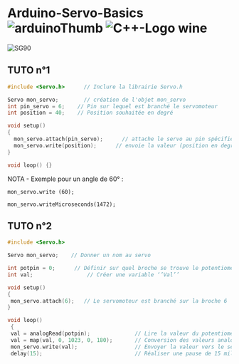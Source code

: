 # Arduino-Servo-Basics ![arduinoThumb](https://github.com/ICAREMAKER/Arduino-Servo-Basics/assets/107696317/2501d810-95e6-4dd2-be05-45868c0caa29) ![C++-Logo wine](https://github.com/ICAREMAKER/Arduino-Servo-Basics/assets/107696317/32c74bde-4af5-413f-81b5-8a6b8ad12a2c)

![SG90](https://github.com/ICAREMAKER/Arduino-Servo-Basics/assets/107696317/40a6efd8-04af-4d4d-af86-b2323c569537)


## TUTO n°1
```C
#include <Servo.h> 		// Inclure la librairie Servo.h

Servo mon_servo;    	// création de l'objet mon_servo 
int pin_servo = 6;    // Pin sur lequel est branché le servomoteur
int position = 40;    // Position souhaitée en degré

void setup() 
{
  mon_servo.attach(pin_servo);  	// attache le servo au pin spécifié sur l'objet mon_servo
  mon_servo.write(position);      // envoie la valeur (position en degré)au servomoteur mon_servo
}

void loop() {}
```

NOTA - Exemple pour un angle de 60° :

``` mon_servo.write (60); ```

``` mon_servo.writeMicroseconds(1472); ```


## TUTO n°2
```C
#include <Servo.h>

Servo mon_servo;  	// Donner un nom au servo

int potpin = 0;  	 // Définir sur quel broche se trouve le potentiomètre
int val;    			 // Créer une variable ‘’Val’’

void setup() 
{
 mon_servo.attach(6);  	// Le servomoteur est branché sur la broche 6
}

void loop()
 {
 val = analogRead(potpin);            	// Lire la valeur du potentiomètre (valeur  entre 0 et 1023)
 val = map(val, 0, 1023, 0, 180);     	// Conversion des valeurs analogiques en degré
 mon_servo.write(val);                  // Envoyer la valeur vers le servomoteur
 delay(15);                           	// Réaliser une pause de 15 millisecondes

```
